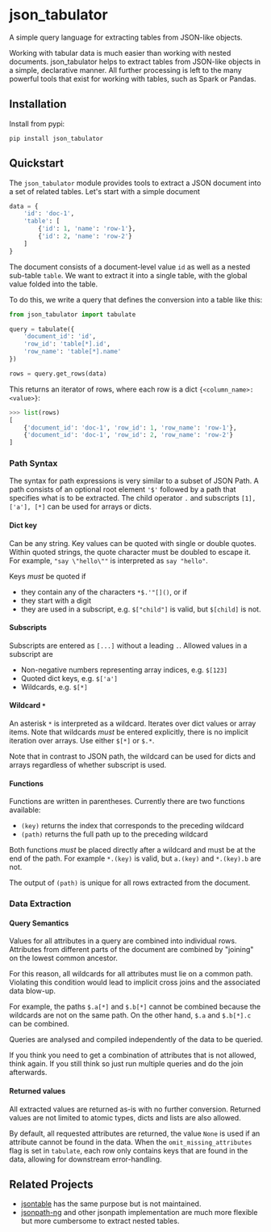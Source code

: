 # json_tabulator

A simple query language for extracting tables from JSON-like objects.

Working with tabular data is much easier than working with nested documents. json_tabulator helps to extract tables from JSON-like objects in a simple, declarative manner. All further processing is left to the many powerful tools that exist for working with tables, such as Spark or Pandas.


## Installation

Install from pypi:

```shell
pip install json_tabulator
```

## Quickstart

The `json_tabulator` module provides tools to extract a JSON document into a set of related tables. Let's start with a simple document

```python
data = {
    'id': 'doc-1',
    'table': [
        {'id': 1, 'name': 'row-1'},
        {'id': 2, 'name': 'row-2'}
    ]
}
```

The document consists of a document-level value `id` as well as a nested sub-table `table`. We want to extract it into a single table, with the global value folded into the table.

To do this, we write a query that defines the conversion into a table like this:

```python
from json_tabulator import tabulate

query = tabulate({
    'document_id': 'id',
    'row_id': 'table[*].id',
    'row_name': 'table[*].name'
})

rows = query.get_rows(data)
```

This returns an iterator of rows, where each row is a dict `{<column_name>: <value>}`:

```python
>>> list(rows)
[
    {'document_id': 'doc-1', 'row_id': 1, 'row_name': 'row-1'},
    {'document_id': 'doc-1', 'row_id': 2, 'row_name': 'row-2'}
]
```

### Path Syntax

The syntax for path expressions is very similar to a subset of JSON Path. A path consists of an optional root element `'$'` followed by a path that specifies what is to be extracted. The child operator `.` and subscripts `[1], ['a'], [*]` can be used for arrays or dicts.

#### Dict key

Can be any string. Key values can be quoted with single or double quotes. Within quoted strings, the quote character must be doubled to escape it. For example, `"say \"hello\""` is interpreted as `say "hello"`.

Keys _must_ be quoted if
* they contain any of the characters `*$.'"[]()`, or if
* they start with a digit
* they are used in a subscript, e.g. `$["child"]` is valid, but `$[child]` is not.

#### Subscripts

Subscripts are entered as `[...]` without a leading `.`. Allowed values in a subscript are

* Non-negative numbers representing array indices, e.g. `$[123]`
* Quoted dict keys, e.g. `$['a']`
* Wildcards, e.g. `$[*]`

#### Wildcard `*`

An asterisk `*` is interpreted as a wildcard. Iterates over dict values or array items. Note that wildcards _must_ be entered explicitly, there is no implicit iteration over arrays. Use either `$[*]` or `$.*`.

Note that in contrast to JSON path, the wildcard can be used for dicts and arrays regardless of whether subscript is used.

#### Functions

Functions are written in parentheses. Currently there are two functions available:

* `(key)` returns the index that corresponds to the preceding wildcard
* `(path)` returns the full path up to the preceding wildcard

Both functions _must_ be placed directly after a wildcard and must be at the end of the path. For example `*.(key)` is valid, but `a.(key)` and `*.(key).b` are not.

The output of `(path)` is unique for all rows extracted from the document.

### Data Extraction

#### Query Semantics

Values for all attributes in a query are combined into individual rows. Attributes from different parts of the document are combined by "joining" on the lowest common ancestor.

For this reason, all wildcards for all attributes must lie on a common path. Violating this condition would lead to implicit cross joins and the associated data blow-up.

For example, the paths `$.a[*]` and `$.b[*]` cannot be combined because the wildcards are not on the same path. On the other hand, `$.a` and `$.b[*].c` can be combined.

Queries are analysed and compiled independently of the data to be queried.

If you think you need to get a combination of attributes that is not allowed, think again. If you still think so just run multiple queries and do the join afterwards.

#### Returned values

All extracted values are returned as-is with no further conversion. Returned values are not limited to atomic types, dicts and lists are also allowed.

By default, all requested attributes are returned, the value `None` is used if an attribute cannot be found in the data. When the `omit_missing_attributes` flag is set in `tabulate`, each row only contains keys that are found in the data, allowing for downstream error-handling.

## Related Projects

- [jsontable](https://pypi.org/project/jsontable/) has the same purpose but is not maintained.
- [jsonpath-ng](https://github.com/bridgecrewio/jsonpath-ng) and other jsonpath implementation are much more flexible but more cumbersome to extract nested tables.
